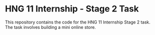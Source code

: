 # HNG 11 Internship - Stage 2 Task
This repository contains the code for the HNG 11 Internship Stage 2 task. The task involves building a mini online store.
